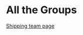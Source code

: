 <!-- TITLE: Home -->
<!-- SUBTITLE: A quick summary of Home -->

# All the Groups 


[Shipping team page](Shipping)


